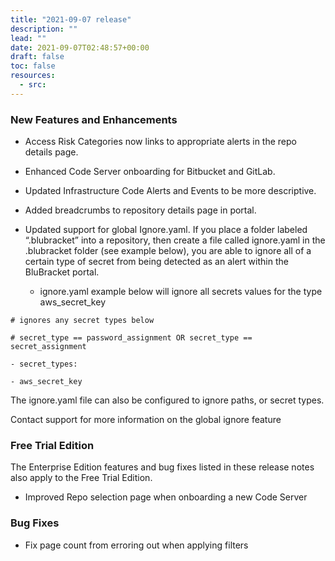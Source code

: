 ```yaml
---
title: "2021-09-07 release"
description: ""
lead: ""
date: 2021-09-07T02:48:57+00:00
draft: false
toc: false
resources:
  - src:
---
```


### New Features and Enhancements

* Access Risk Categories now links to appropriate alerts in the repo details page.

* Enhanced Code Server onboarding for Bitbucket and GitLab.

* Updated Infrastructure Code Alerts and Events to be more descriptive.

* Added breadcrumbs to repository details page in portal.

* Updated support for global Ignore.yaml. If you place a folder labeled “.blubracket” into a repository, then create a file called ignore.yaml in the .blubracket folder (see example below), you are able to ignore all of a certain type of secret from being detected as an alert within the BluBracket portal.

  * ignore.yaml example below will ignore all secrets values for the type aws\_secret\_key

`# ignores any secret types below`

`# secret_type == password_assignment OR secret_type == secret_assignment`

`- secret_types:`

`- aws_secret_key`

The ignore.yaml file can also be configured to ignore paths, or secret types.

Contact support for more information on the global ignore feature

### Free Trial Edition

The Enterprise Edition features and bug fixes listed in these release notes also apply to the Free Trial Edition.

* Improved Repo selection page when onboarding a new Code Server

### Bug Fixes

* Fix page count from erroring out when applying filters
